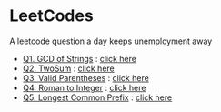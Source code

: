 # LeetCodes
A leetcode question a day keeps unemployment away
- [Q1. GCD of Strings](https://leetcode.com/problems/greatest-common-divisor-of-strings/description/) : [click here](./q1.ipynb)
- [Q2. TwoSum](https://leetcode.com/problems/two-sum/) : [click here](./q2.ipynb)
- [Q3. Valid Parentheses](https://leetcode.com/problems/valid-parentheses/) : [click here](./q3.ipynb)
- [Q4. Roman to Integer](https://leetcode.com/problems/roman-to-integer/) : [click here](./q4.ipynb)
- [Q5. Longest Common Prefix](https://leetcode.com/problems/longest-common-prefix/) : [click here](./q5.ipynb)
